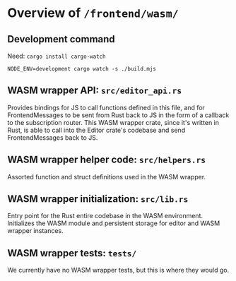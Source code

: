 # Overview of `/frontend/wasm/`

## Development command

Need: `cargo install cargo-watch`
```
NODE_ENV=development cargo watch -s ./build.mjs
```

## WASM wrapper API: `src/editor_api.rs`
Provides bindings for JS to call functions defined in this file, and for FrontendMessages to be sent from Rust back to JS in the form of a callback to the subscription router. This WASM wrapper crate, since it's written in Rust, is able to call into the Editor crate's codebase and send FrontendMessages back to JS.


## WASM wrapper helper code: `src/helpers.rs`
Assorted function and struct definitions used in the WASM wrapper.

## WASM wrapper initialization: `src/lib.rs`
Entry point for the Rust entire codebase in the WASM environment. Initializes the WASM module and persistent storage for editor and WASM wrapper instances.

## WASM wrapper tests: `tests/`
We currently have no WASM wrapper tests, but this is where they would go.
